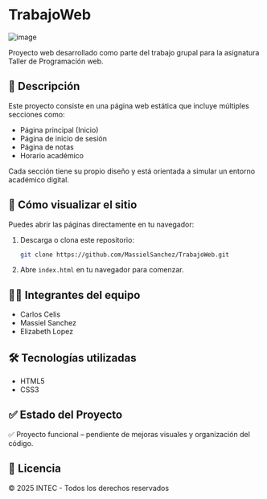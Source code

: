 # TrabajoWeb
![image](https://github.com/user-attachments/assets/a2954c73-723c-4b2e-b8b2-0dead9127dad)


Proyecto web desarrollado como parte del trabajo grupal para la asignatura Taller de Programación web.

## 📌 Descripción

Este proyecto consiste en una página web estática que incluye múltiples secciones como:
- Página principal (Inicio)
- Página de inicio de sesión
- Página de notas
- Horario académico

Cada sección tiene su propio diseño y está orientada a simular un entorno académico digital.

## 🚀 Cómo visualizar el sitio

Puedes abrir las páginas directamente en tu navegador:

1. Descarga o clona este repositorio:
   ```bash
   git clone https://github.com/MassielSanchez/TrabajoWeb.git
   ```
2. Abre `index.html` en tu navegador para comenzar.

## 👨‍💻 Integrantes del equipo

- Carlos Celis
- Massiel Sanchez
- Elizabeth Lopez

## 🛠️ Tecnologías utilizadas

- HTML5
- CSS3

## ✅ Estado del Proyecto

✅ Proyecto funcional – pendiente de mejoras visuales y organización del código.

## 📄 Licencia

© 2025 INTEC - Todos los derechos reservados
